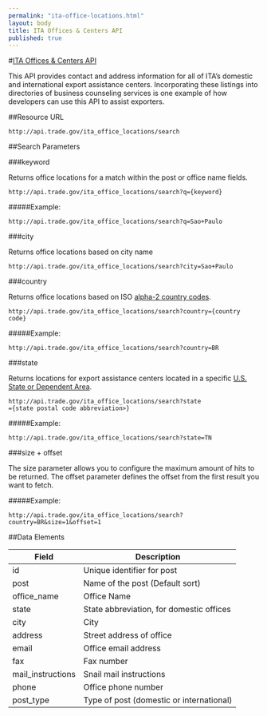 ```yaml
---
permalink: "ita-office-locations.html"
layout: body
title: ITA Offices & Centers API
published: true
---
```


#<a href="ita-office-locations.html">ITA Offices & Centers API</a>

This API provides contact and address information for all of ITA’s domestic and international export assistance centers. Incorporating these listings into directories of business counseling services is one example of how developers can use this API to assist exporters.

##Resource URL

    http://api.trade.gov/ita_office_locations/search

##Search Parameters

###keyword

Returns office locations for a match within the post or office name fields.

    http://api.trade.gov/ita_office_locations/search?q={keyword}

#####Example:

    http://api.trade.gov/ita_office_locations/search?q=Sao+Paulo

###city

Returns office locations based on city name

    http://api.trade.gov/ita_office_locations/search?city=Sao+Paulo

###country

Returns office locations based on ISO [alpha-2 country codes](http://www.iso.org/iso/home/standards/country_codes/country_names_and_code_elements.htm).

    http://api.trade.gov/ita_office_locations/search?country={country code}
	
#####Example:

    http://api.trade.gov/ita_office_locations/search?country=BR

###state

Returns locations for export assistance centers located in a specific  [U.S. State or Dependent Area](https://www.usps.com/send/official-abbreviations.htm).

    http://api.trade.gov/ita_office_locations/search?state
	={state postal code abbreviation>}

#####Example:

    http://api.trade.gov/ita_office_locations/search?state=TN

###size + offset

The size parameter allows you to configure the maximum amount of hits to be returned. The offset parameter defines the offset from the first result you want to fetch.

#####Example:

    http://api.trade.gov/ita_office_locations/search?country=BR&size=1&offset=1


##Data Elements

| Field             | Description                                                     |
| ----------------- | --------------------------------------------------------------- |
| id                | Unique identifier for post                                      |
| post              | Name of the post (Default sort)                                 |
| office_name       | Office Name                                                     |
| state             | State abbreviation, for domestic offices                        |
| city              | City                                                            |
| address           | Street address of office                                        |
| email             | Office email address                                            |
| fax               | Fax number                                                      |
| mail_instructions | Snail mail instructions                                         |
| phone             | Office phone number                                             |
| post_type         | Type of post (domestic or international)                        |
